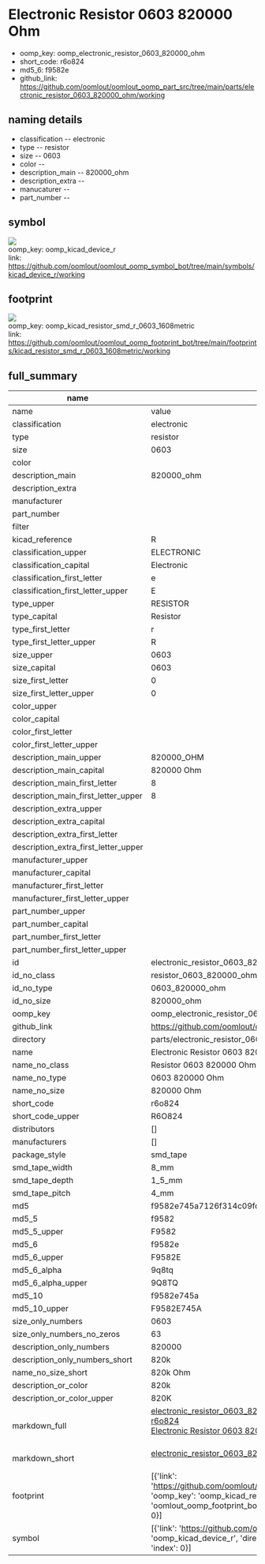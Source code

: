 # Electronic Resistor 0603 820000 Ohm

  
* oomp_key: oomp_electronic_resistor_0603_820000_ohm 
* short_code: r6o824
* md5_6: f9582e  
* github_link: https://github.com/oomlout/oomlout_oomp_part_src/tree/main/parts/electronic_resistor_0603_820000_ohm/working  
## naming details
* classification -- electronic
* type -- resistor
* size -- 0603
* color -- 
* description_main -- 820000_ohm
* description_extra -- 
* manucaturer -- 
* part_number -- 



## symbol

![](symbol/{index}/working/working_600.png)  
oomp_key: oomp_kicad_device_r  
link: https://github.com/oomlout/oomlout_oomp_symbol_bot/tree/main/symbols/kicad_device_r/working  

## footprint

![](footprint/{index}/working/working_600.png)  
oomp_key: oomp_kicad_resistor_smd_r_0603_1608metric  
link: https://github.com/oomlout/oomlout_oomp_footprint_bot/tree/main/footprints/kicad_resistor_smd_r_0603_1608metric/working  

## full_summary
| name | value | 
| --- | --- | 
| name | value | 
| classification | electronic | 
| type | resistor | 
| size | 0603 | 
| color |  | 
| description_main | 820000_ohm | 
| description_extra |  | 
| manufacturer |  | 
| part_number |  | 
| filter |  | 
| kicad_reference | R | 
| classification_upper | ELECTRONIC | 
| classification_capital | Electronic | 
| classification_first_letter | e | 
| classification_first_letter_upper | E | 
| type_upper | RESISTOR | 
| type_capital | Resistor | 
| type_first_letter | r | 
| type_first_letter_upper | R | 
| size_upper | 0603 | 
| size_capital | 0603 | 
| size_first_letter | 0 | 
| size_first_letter_upper | 0 | 
| color_upper |  | 
| color_capital |  | 
| color_first_letter |  | 
| color_first_letter_upper |  | 
| description_main_upper | 820000_OHM | 
| description_main_capital | 820000 Ohm | 
| description_main_first_letter | 8 | 
| description_main_first_letter_upper | 8 | 
| description_extra_upper |  | 
| description_extra_capital |  | 
| description_extra_first_letter |  | 
| description_extra_first_letter_upper |  | 
| manufacturer_upper |  | 
| manufacturer_capital |  | 
| manufacturer_first_letter |  | 
| manufacturer_first_letter_upper |  | 
| part_number_upper |  | 
| part_number_capital |  | 
| part_number_first_letter |  | 
| part_number_first_letter_upper |  | 
| id | electronic_resistor_0603_820000_ohm | 
| id_no_class | resistor_0603_820000_ohm | 
| id_no_type | 0603_820000_ohm | 
| id_no_size | 820000_ohm | 
| oomp_key | oomp_electronic_resistor_0603_820000_ohm | 
| github_link | https://github.com/oomlout/oomlout_oomp_part_src/tree/main/parts/electronic_resistor_0603_820000_ohm/working | 
| directory | parts/electronic_resistor_0603_820000_ohm | 
| name | Electronic Resistor 0603 820000 Ohm | 
| name_no_class | Resistor 0603 820000 Ohm | 
| name_no_type | 0603 820000 Ohm | 
| name_no_size | 820000 Ohm | 
| short_code | r6o824 | 
| short_code_upper | R6O824 | 
| distributors | [] | 
| manufacturers | [] | 
| package_style | smd_tape | 
| smd_tape_width | 8_mm | 
| smd_tape_depth | 1_5_mm | 
| smd_tape_pitch | 4_mm | 
| md5 | f9582e745a7126f314c09fc73c9ae31b | 
| md5_5 | f9582 | 
| md5_5_upper | F9582 | 
| md5_6 | f9582e | 
| md5_6_upper | F9582E | 
| md5_6_alpha | 9q8tq | 
| md5_6_alpha_upper | 9Q8TQ | 
| md5_10 | f9582e745a | 
| md5_10_upper | F9582E745A | 
| size_only_numbers | 0603 | 
| size_only_numbers_no_zeros | 63 | 
| description_only_numbers | 820000 | 
| description_only_numbers_short | 820k | 
| name_no_size_short | 820k Ohm | 
| description_or_color | 820k | 
| description_or_color_upper | 820K | 
| markdown_full | [electronic_resistor_0603_820000_ohm](https://github.com/oomlout/oomlout_oomp_part_src/tree/main/parts/electronic_resistor_0603_820000_ohm/working)<br>[r6o824](https://github.com/oomlout/oomlout_oomp_part_src/tree/main/parts/electronic_resistor_0603_820000_ohm/working)<br>[Electronic Resistor 0603 820000 Ohm](https://github.com/oomlout/oomlout_oomp_part_src/tree/main/parts/electronic_resistor_0603_820000_ohm/working)<br><br> | 
| markdown_short | [electronic_resistor_0603_820000_ohm](https://github.com/oomlout/oomlout_oomp_part_src/tree/main/parts/electronic_resistor_0603_820000_ohm/working)<br><br> | 
| footprint | [{'link': 'https://github.com/oomlout/oomlout_oomp_footprint_bot/tree/main/foootprntss/kicad_resistor_smd_r_0603_1608metric', 'oomp_key': 'oomp_kicad_resistor_smd_r_0603_1608metric', 'directory': 'oomlout_oomp_footprint_bot/footprints/kicad_resistor_smd_r_0603_1608metric//working/working.kicad_mod', 'index': 0}] | 
| symbol | [{'link': 'https://github.com/oomlout/oomlout_oomp_symbol_bot/tree/main/symbols/kicad_device_r', 'oomp_key': 'oomp_kicad_device_r', 'directory': 'oomlout_oomp_symbol_bot/symbols/kicad_device_r//working/working.kicad_sym', 'index': 0}] | 
